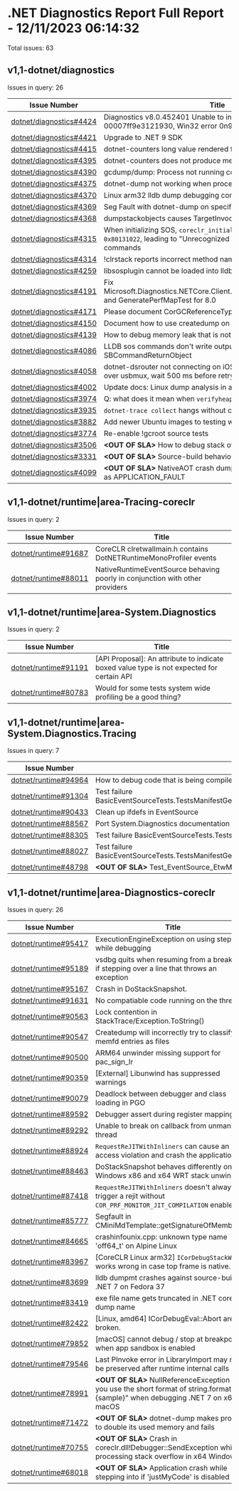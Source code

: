 # .NET Diagnostics Report Full Report - 12/11/2023 06:14:32

Total issues: 63

## v1,1-dotnet/diagnostics

Issues in query: 26

| **Issue Number** | **Title** |
| :--------------: | --------- |
| [dotnet/diagnostics#4424](https://github.com/dotnet/diagnostics/issues/4424) | Diagnostics v8.0.452401 Unable to insert breakpoint 1 at 00007ff9e3121930, Win32 error 0n998 |
| [dotnet/diagnostics#4421](https://github.com/dotnet/diagnostics/issues/4421) | Upgrade to .NET 9 SDK |
| [dotnet/diagnostics#4415](https://github.com/dotnet/diagnostics/issues/4415) | dotnet-counters long value rendered format |
| [dotnet/diagnostics#4395](https://github.com/dotnet/diagnostics/issues/4395) | dotnet-counters does not produce metrics when GC was running? |
| [dotnet/diagnostics#4390](https://github.com/dotnet/diagnostics/issues/4390) | gcdump/dump: Process not running compatible .NET runtime |
| [dotnet/diagnostics#4375](https://github.com/dotnet/diagnostics/issues/4375) | dotnet-dump not working when process run as user |
| [dotnet/diagnostics#4370](https://github.com/dotnet/diagnostics/issues/4370) | Linux arm32 lldb dump debugging commands not working |
| [dotnet/diagnostics#4369](https://github.com/dotnet/diagnostics/issues/4369) | Seg Fault with dotnet-dump on specific arm32 Linux device |
| [dotnet/diagnostics#4368](https://github.com/dotnet/diagnostics/issues/4368) | dumpstackobjects causes TargetInvocationException |
| [dotnet/diagnostics#4315](https://github.com/dotnet/diagnostics/issues/4315) | When initializing SOS, `coreclr_initialize` sometimes fails with HR `0x80131022`, leading to "Unrecognized command" error for managed commands |
| [dotnet/diagnostics#4314](https://github.com/dotnet/diagnostics/issues/4314) | !clrstack reports incorrect method names when <> is encountered |
| [dotnet/diagnostics#4259](https://github.com/dotnet/diagnostics/issues/4259) | libsosplugin cannot be loaded into lldb (macos arm64) |
| [dotnet/diagnostics#4191](https://github.com/dotnet/diagnostics/issues/4191) | Fix Microsoft.Diagnostics.NETCore.Client.PerMapTests.GenerateAllTest and GeneratePerfMapTest for 8.0 |
| [dotnet/diagnostics#4171](https://github.com/dotnet/diagnostics/issues/4171) | Please document CorGCReferenceType::CorHandleWeakWinRT |
| [dotnet/diagnostics#4150](https://github.com/dotnet/diagnostics/issues/4150) | Document how to use createdump on native AOT apps |
| [dotnet/diagnostics#4139](https://github.com/dotnet/diagnostics/issues/4139) | How to debug memory leak that is not clear on dotnet-dump? |
| [dotnet/diagnostics#4086](https://github.com/dotnet/diagnostics/issues/4086) | LLDB sos commands don't write output to SBCommandReturnObject |
| [dotnet/diagnostics#4058](https://github.com/dotnet/diagnostics/issues/4058) | dotnet-dsrouter not connecting on iOS - "Failed connecting 9191 over usbmux, wait 500 ms before retrying." |
| [dotnet/diagnostics#4002](https://github.com/dotnet/diagnostics/issues/4002) | Update docs: Linux dump analysis in a Windows environment |
| [dotnet/diagnostics#3974](https://github.com/dotnet/diagnostics/issues/3974) | Q: what does it mean when `verifyheap` reports heap errors? |
| [dotnet/diagnostics#3935](https://github.com/dotnet/diagnostics/issues/3935) | `dotnet-trace collect` hangs without completing collection on Linux |
| [dotnet/diagnostics#3882](https://github.com/dotnet/diagnostics/issues/3882) | Add newer Ubuntu images to testing workflows. |
| [dotnet/diagnostics#3774](https://github.com/dotnet/diagnostics/issues/3774) | Re-enable !gcroot source tests |
| [dotnet/diagnostics#3506](https://github.com/dotnet/diagnostics/issues/3506) | **\<OUT OF SLA\>** How to debug stack overflow errors on Windows |
| [dotnet/diagnostics#3331](https://github.com/dotnet/diagnostics/issues/3331) | **\<OUT OF SLA\>** Source-build behavior control update |
| [dotnet/diagnostics#4099](https://github.com/dotnet/diagnostics/issues/4099) | **\<OUT OF SLA\>** NativeAOT crash dumps bucket all user exceptions as APPLICATION_FAULT |

## v1,1-dotnet/runtime|area-Tracing-coreclr

Issues in query: 2

| **Issue Number** | **Title** |
| :--------------: | --------- |
| [dotnet/runtime#91687](https://github.com/dotnet/runtime/issues/91687) | CoreCLR clretwallmain.h contains DotNETRuntimeMonoProfiler events |
| [dotnet/runtime#88011](https://github.com/dotnet/runtime/issues/88011) | NativeRuntimeEventSource behaving poorly in conjunction with other providers |

## v1,1-dotnet/runtime|area-System.Diagnostics

Issues in query: 2

| **Issue Number** | **Title** |
| :--------------: | --------- |
| [dotnet/runtime#91191](https://github.com/dotnet/runtime/issues/91191) | [API Proposal]: An attribute to indicate boxed value type is not expected for certain API |
| [dotnet/runtime#80783](https://github.com/dotnet/runtime/issues/80783) | Would for some tests system wide profiling be a good thing?  |

## v1,1-dotnet/runtime|area-System.Diagnostics.Tracing

Issues in query: 7

| **Issue Number** | **Title** |
| :--------------: | --------- |
| [dotnet/runtime#94964](https://github.com/dotnet/runtime/issues/94964) | How to debug code that is being compiled in layers? I have the following problem |
| [dotnet/runtime#91304](https://github.com/dotnet/runtime/issues/91304) | Test failure BasicEventSourceTests.TestsManifestGeneration.Test_EventSource_EtwManifestGenerationRollover |
| [dotnet/runtime#90433](https://github.com/dotnet/runtime/issues/90433) | Clean up ifdefs in EventSource |
| [dotnet/runtime#88567](https://github.com/dotnet/runtime/issues/88567) | Port System.Diagnostics documentation for .NET 8.0 APIs |
| [dotnet/runtime#88305](https://github.com/dotnet/runtime/issues/88305) | Test failure BasicEventSourceTests.TestsWrite.Test_Write_T_ETW |
| [dotnet/runtime#88027](https://github.com/dotnet/runtime/issues/88027) | Test failure BasicEventSourceTests.TestsManifestGeneration.Test_EventSource_EtwManifestGenerationRollover |
| [dotnet/runtime#48798](https://github.com/dotnet/runtime/issues/48798) | **\<OUT OF SLA\>** Test_EventSource_EtwManifestGeneration* tests failing in CI |

## v1,1-dotnet/runtime|area-Diagnostics-coreclr

Issues in query: 26

| **Issue Number** | **Title** |
| :--------------: | --------- |
| [dotnet/runtime#95417](https://github.com/dotnet/runtime/issues/95417) | ExecutionEngineException on using step into while debugging |
| [dotnet/runtime#95189](https://github.com/dotnet/runtime/issues/95189) | vsdbg quits when resuming from a breakpoint if stepping over a line that throws an exception  |
| [dotnet/runtime#95167](https://github.com/dotnet/runtime/issues/95167) | Crash in DoStackSnapshot. |
| [dotnet/runtime#91631](https://github.com/dotnet/runtime/issues/91631) | No compatiable code running on the thread |
| [dotnet/runtime#90563](https://github.com/dotnet/runtime/issues/90563) | Lock contention in StackTrace/Exception.ToString() |
| [dotnet/runtime#90547](https://github.com/dotnet/runtime/issues/90547) | Createdump will incorrectly try to classify memfd entries as files |
| [dotnet/runtime#90500](https://github.com/dotnet/runtime/issues/90500) | ARM64 unwinder missing support for pac_sign_lr |
| [dotnet/runtime#90359](https://github.com/dotnet/runtime/issues/90359) | [External] Libunwind has suppressed warnings  |
| [dotnet/runtime#90079](https://github.com/dotnet/runtime/issues/90079) | Deadlock between debugger and class loading in PGO |
| [dotnet/runtime#89592](https://github.com/dotnet/runtime/issues/89592) | Debugger assert during register mapping |
| [dotnet/runtime#89292](https://github.com/dotnet/runtime/issues/89292) | Unable to break on callback from unmanaged thread |
| [dotnet/runtime#88924](https://github.com/dotnet/runtime/issues/88924) | `RequestReJITWithInliners` can cause an access violation and crash the application |
| [dotnet/runtime#88463](https://github.com/dotnet/runtime/issues/88463) | DoStackSnapshot behaves differently on Windows x86 and x64 WRT stack unwinding |
| [dotnet/runtime#87418](https://github.com/dotnet/runtime/issues/87418) | `RequestReJITWithInliners` doesn't always trigger a rejit without `COR_PRF_MONITOR_JIT_COMPILATION` enabled |
| [dotnet/runtime#85777](https://github.com/dotnet/runtime/issues/85777) | Segfault in CMiniMdTemplate<CMiniMdRW>::getSignatureOfMemberRef |
| [dotnet/runtime#84665](https://github.com/dotnet/runtime/issues/84665) | crashinfounix.cpp: unknown type name 'off64_t' on Alpine Linux |
| [dotnet/runtime#83967](https://github.com/dotnet/runtime/issues/83967) | [CoreCLR Linux arm32] `ICorDebugStackWalk` works wrong in case top frame is native. |
| [dotnet/runtime#83699](https://github.com/dotnet/runtime/issues/83699) | lldb dumpmt crashes against source-built .NET 7 on Fedora 37 |
| [dotnet/runtime#83419](https://github.com/dotnet/runtime/issues/83419) | exe file name gets truncated in .NET core mini dump name |
| [dotnet/runtime#82422](https://github.com/dotnet/runtime/issues/82422) | [Linux, amd64] ICorDebugEval::Abort are broken. |
| [dotnet/runtime#79852](https://github.com/dotnet/runtime/issues/79852) | [macOS] cannot debug / stop at breakpoints when app sandbox is enabled |
| [dotnet/runtime#79546](https://github.com/dotnet/runtime/issues/79546) | Last PInvoke error in LibraryImport may not be preserved after runtime internal calls |
| [dotnet/runtime#78991](https://github.com/dotnet/runtime/issues/78991) | **\<OUT OF SLA\>** NullReferenceException when you use the short format of string.format $"{sample}" when debugging .NET 7 on x64 macOS |
| [dotnet/runtime#71472](https://github.com/dotnet/runtime/issues/71472) | **\<OUT OF SLA\>** dotnet-dump makes process to double its used memory and fails |
| [dotnet/runtime#70755](https://github.com/dotnet/runtime/issues/70755) | **\<OUT OF SLA\>** Crash in coreclr.dll!Debugger::SendException while processing stack overflow in x64 Windows |
| [dotnet/runtime#68018](https://github.com/dotnet/runtime/issues/68018) | **\<OUT OF SLA\>** Application crash while stepping into if 'justMyCode' is disabled |

